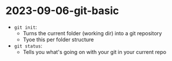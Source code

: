 # 2023-09-06-git-basic
- `git init`: 
    - Turns the current folder (working dir) into a git repository
    - Tyoe this per folder structure
- `git status`:
    - Tells you what's going on with your git in your current repo

